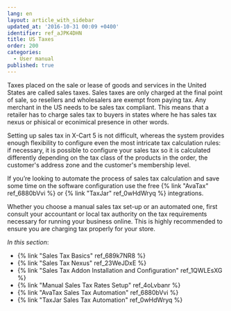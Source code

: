 ```yaml
---
lang: en
layout: article_with_sidebar
updated_at: '2016-10-31 00:09 +0400'
identifier: ref_aJPK4DHN
title: US Taxes
order: 200
categories:
  - User manual
published: true
---
```

Taxes placed on the sale or lease of goods and services in the United States are called sales taxes. Sales taxes are only charged at the final point of sale, so resellers and wholesalers are exempt from paying tax. Any merchant in the US needs to be sales tax compliant. This means that a retailer has to charge sales tax to buyers in states where he has sales tax nexus or phisical or econimical presence in other words.

Setting up sales tax in X-Cart 5 is not difficult, whereas the system provides enough flexibility to configure even the most intricate tax calculation rules: if necessary, it is possible to configure your sales tax so it is calculated differently depending on the tax class of the products in the order, the customer's address zone and the customer's membership level.

If you’re looking to automate the process of sales tax calculation and save some time on the software configuration use the free {% link "AvaTax" ref_6880bVvi %} or {% link "TaxJar" ref_0wHdWryq %} integrations. 

Whether you choose a manual sales tax set-up or an automated one, first consult your accountant or local tax authority on the tax requirements necessary for running your business online. This is highly recommended to ensure you are charging tax properly for your store.

_In this section_:

*  {% link "Sales Tax Basics" ref_689k7NR8 %}
*  {% link "Sales Tax Nexus" ref_23WeJDxE %}
*  {% link "Sales Tax Addon Installation and Configuration" ref_1QWLEsXG %}
*  {% link "Manual Sales Tax Rates Setup" ref_4oLvbanr %}
*  {% link "AvaTax Sales Tax Automation" ref_6880bVvi %}
*  {% link "TaxJar Sales Tax Automation" ref_0wHdWryq %}
